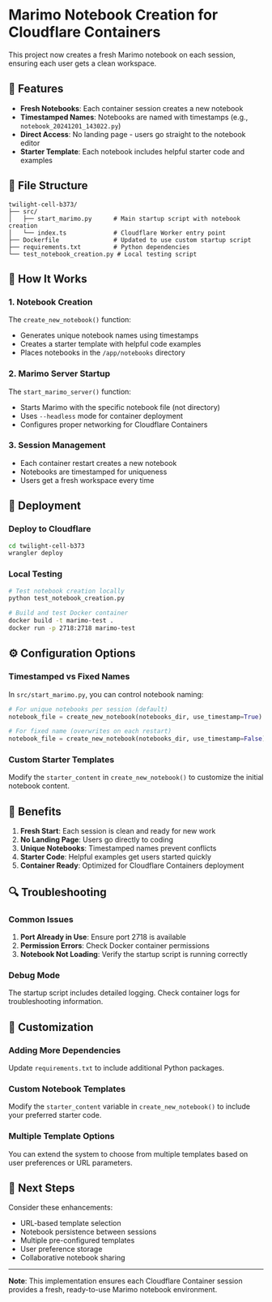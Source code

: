# Marimo Notebook Creation for Cloudflare Containers

This project now creates a fresh Marimo notebook on each session, ensuring each user gets a clean workspace.

## 🚀 Features

- **Fresh Notebooks**: Each container session creates a new notebook
- **Timestamped Names**: Notebooks are named with timestamps (e.g., `notebook_20241201_143022.py`)
- **Direct Access**: No landing page - users go straight to the notebook editor
- **Starter Template**: Each notebook includes helpful starter code and examples

## 📁 File Structure

```
twilight-cell-b373/
├── src/
│   ├── start_marimo.py      # Main startup script with notebook creation
│   └── index.ts             # Cloudflare Worker entry point
├── Dockerfile               # Updated to use custom startup script
├── requirements.txt         # Python dependencies
└── test_notebook_creation.py # Local testing script
```

## 🔧 How It Works

### 1. Notebook Creation
The `create_new_notebook()` function:
- Generates unique notebook names using timestamps
- Creates a starter template with helpful code examples
- Places notebooks in the `/app/notebooks` directory

### 2. Marimo Server Startup
The `start_marimo_server()` function:
- Starts Marimo with the specific notebook file (not directory)
- Uses `--headless` mode for container deployment
- Configures proper networking for Cloudflare Containers

### 3. Session Management
- Each container restart creates a new notebook
- Notebooks are timestamped for uniqueness
- Users get a fresh workspace every time

## 🚀 Deployment

### Deploy to Cloudflare
```bash
cd twilight-cell-b373
wrangler deploy
```

### Local Testing
```bash
# Test notebook creation locally
python test_notebook_creation.py

# Build and test Docker container
docker build -t marimo-test .
docker run -p 2718:2718 marimo-test
```

## ⚙️ Configuration Options

### Timestamped vs Fixed Names
In `src/start_marimo.py`, you can control notebook naming:

```python
# For unique notebooks per session (default)
notebook_file = create_new_notebook(notebooks_dir, use_timestamp=True)

# For fixed name (overwrites on each restart)
notebook_file = create_new_notebook(notebooks_dir, use_timestamp=False)
```

### Custom Starter Templates
Modify the `starter_content` in `create_new_notebook()` to customize the initial notebook content.

## 🎯 Benefits

1. **Fresh Start**: Each session is clean and ready for new work
2. **No Landing Page**: Users go directly to coding
3. **Unique Notebooks**: Timestamped names prevent conflicts
4. **Starter Code**: Helpful examples get users started quickly
5. **Container Ready**: Optimized for Cloudflare Containers deployment

## 🔍 Troubleshooting

### Common Issues

1. **Port Already in Use**: Ensure port 2718 is available
2. **Permission Errors**: Check Docker container permissions
3. **Notebook Not Loading**: Verify the startup script is running correctly

### Debug Mode
The startup script includes detailed logging. Check container logs for troubleshooting information.

## 📝 Customization

### Adding More Dependencies
Update `requirements.txt` to include additional Python packages.

### Custom Notebook Templates
Modify the `starter_content` variable in `create_new_notebook()` to include your preferred starter code.

### Multiple Template Options
You can extend the system to choose from multiple templates based on user preferences or URL parameters.

## 🚀 Next Steps

Consider these enhancements:
- URL-based template selection
- Notebook persistence between sessions
- Multiple pre-configured templates
- User preference storage
- Collaborative notebook sharing

---

**Note**: This implementation ensures each Cloudflare Container session provides a fresh, ready-to-use Marimo notebook environment.
